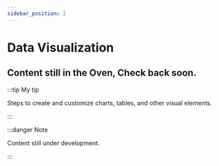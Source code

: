```yaml
---
sidebar_position: 2
---
```


# Data Visualization

## Content still in the Oven, Check back soon. 

:::tip My tip

Steps to create and customize charts, tables, and other visual elements.

:::

:::danger Note

Content still under development.

:::